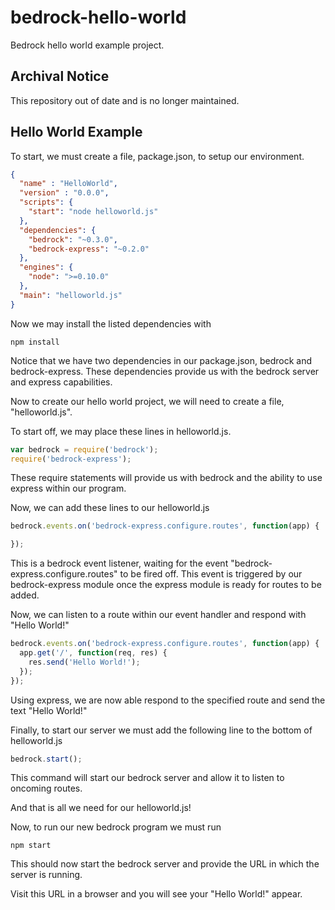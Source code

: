 # bedrock-hello-world
Bedrock hello world example project.

## Archival Notice
This repository out of date and is no longer maintained.

## Hello World Example

To start, we must create a file, package.json, to setup our environment.

```json
{
  "name" : "HelloWorld",
  "version" : "0.0.0",
  "scripts": {
    "start": "node helloworld.js"
  },
  "dependencies": {
    "bedrock": "~0.3.0",
    "bedrock-express": "~0.2.0"
  },
  "engines": {
    "node": ">=0.10.0"
  },
  "main": "helloworld.js"
}
```

Now we may install the listed dependencies with
```
npm install
```

Notice that we have two dependencies in our package.json, bedrock and bedrock-express. These dependencies provide us with the bedrock server and express capabilities.


Now to create our hello world project, we will need to create a file, "helloworld.js".

To start off, we may place these lines in helloworld.js.

```js
var bedrock = require('bedrock');
require('bedrock-express');
```

These require statements will provide us with bedrock and the ability to use express within our program.

Now, we can add these lines to our helloworld.js

```js
bedrock.events.on('bedrock-express.configure.routes', function(app) {

});
```
This is a bedrock event listener, waiting for the event "bedrock-express.configure.routes" to be fired off. This event is triggered by our bedrock-express module once the express module is ready for routes to be added.

Now, we can listen to a route within our event handler and respond with "Hello World!"

```js
bedrock.events.on('bedrock-express.configure.routes', function(app) {
  app.get('/', function(req, res) {
    res.send('Hello World!');
  });
});
```

Using express, we are now able respond to the specified route and send the text "Hello World!"

Finally, to start our server we must add the following line to the bottom of helloworld.js
```js
bedrock.start();
```

This command will start our bedrock server and allow it to listen to oncoming routes.

And that is all we need for our helloworld.js!

Now, to run our new bedrock program we must run

```
npm start
```

This should now start the bedrock server and provide the URL in which the server is running.

Visit this URL in a browser and you will see your "Hello World!" appear.
